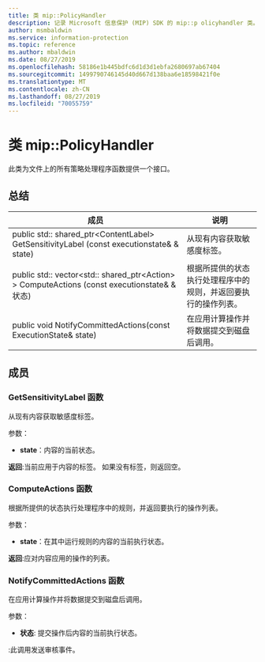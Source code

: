 ```yaml
---
title: 类 mip::PolicyHandler
description: 记录 Microsoft 信息保护 (MIP) SDK 的 mip::p olicyhandler 类。
author: msmbaldwin
ms.service: information-protection
ms.topic: reference
ms.author: mbaldwin
ms.date: 08/27/2019
ms.openlocfilehash: 58186e1b445bdfc6d1d3d1ebfa2680697ab67404
ms.sourcegitcommit: 1499790746145d40d667d138baa6e18598421f0e
ms.translationtype: MT
ms.contentlocale: zh-CN
ms.lasthandoff: 08/27/2019
ms.locfileid: "70055759"
---
```

# <a name="class-mippolicyhandler"></a>类 mip::PolicyHandler 
此类为文件上的所有策略处理程序函数提供一个接口。
  
## <a name="summary"></a>总结
 成员                        | 说明                                
--------------------------------|---------------------------------------------
public std:: shared_ptr\<ContentLabel\> GetSensitivityLabel (const executionstate& & state)  |  从现有内容获取敏感度标签。
public std:: vector\<std:: shared_ptr\<Action\> \> ComputeActions (const executionstate& & 状态)  |  根据所提供的状态执行处理程序中的规则，并返回要执行的操作列表。
public void NotifyCommittedActions(const ExecutionState& state)  |  在应用计算操作并将数据提交到磁盘后调用。
  
## <a name="members"></a>成员
  
### <a name="getsensitivitylabel-function"></a>GetSensitivityLabel 函数
从现有内容获取敏感度标签。

参数：  
* **state**：内容的当前状态。 



  
**返回**:当前应用于内容的标签。 如果没有标签，则返回空。
  
### <a name="computeactions-function"></a>ComputeActions 函数
根据所提供的状态执行处理程序中的规则，并返回要执行的操作列表。

参数：  
* **state**：在其中运行规则的内容的当前执行状态。 



  
**返回**:应对内容应用的操作的列表。
  
### <a name="notifycommittedactions-function"></a>NotifyCommittedActions 函数
在应用计算操作并将数据提交到磁盘后调用。

参数：  
* **状态**: 提交操作后内容的当前执行状态。 


:此调用发送审核事件。